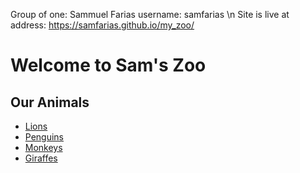 <!DOCTYPE html>
Group of one:             Sammuel Farias username: samfarias \n
Site is live at address:  https://samfarias.github.io/my_zoo/
<html lang="en">
<head>
  <meta charset="UTF-8">
  <title>Sam's Zoo</title>
</head>
<body>

  <h1>Welcome to Sam's Zoo</h1>

  <nav>
    <h2>Our Animals</h2>
    <ul>
      <li><a href="lions.html">Lions</a></li>
      <li><a href="penguins.html">Penguins</a></li>
      <li><a href="monkeys.html">Monkeys</a></li>
      <li><a href="giraffes.html">Giraffes</a></li>
    </ul>
  </nav>

</body>
</html>
